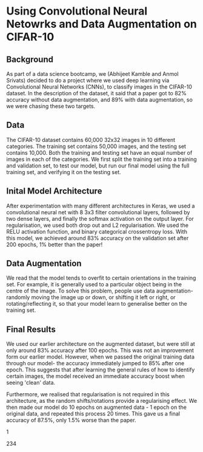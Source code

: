 # Using Convolutional Neural Netowrks and Data Augmentation on CIFAR-10

## Background

As part of a data science bootcamp, we (Abhijeet Kamble and Anmol Srivats) decided to do a project where we used deep learning via Convolutional Neural Networks (CNNs), to classify images in the CIFAR-10 dataset. In the description of the dataset, it said that a paper got to 82% accuracy without data augmentation, and 89% with data augmentation, so we were chasing these two targets. 

## Data

The CIFAR-10 dataset contains 60,000 32x32 images in 10 different categories. The training set contains 50,000 images, and the testing set contains 10,000. Both the training and testing set have an equal number of images in each of the categories. We first split the training set into a training and validation set, to test our model, but run our final model using the full training set, and verifying it on the testing set. 

## Inital Model Architecture

After experimentation with many different architectures in Keras, we used a convolutional neural net with 8 3x3 filter convolutional layers, followed by two dense layers, and finally the softmax activation on the output layer. For regularisation, we used both drop out and L2 regularisation. We used the RELU activation function, and binary categorical crossentropy loss. With this model, we achieved around 83% accuracy on the validation set after 200 epochs, 1% better than the paper!

## Data Augmentation

We read that the model tends to overfit to certain orientations in the training set. For example, it is generally used to a particular object being in the centre of the image. To solve this problem, people use data augmentation- randomly moving the image up or down, or shifting it left or right, or rotating/reflecting it, so that your model learn to generalise better on the training set. 

## Final Results 

We used our earlier architecture on the augmented dataset, but were still at only around 83% accuracy after 100 epochs. This was not an improvement form our earlier model. However, when we passed the original training data through our model- the accuracy immediately jumped to 85% after one epoch. This suggests that after learning the general rules of how to identify certain images, the model received an immediate accuracy boost when seeing 'clean' data. 

Furthermore, we realised that regularisation is not required in this architecture, as the random shifts/rotations provide a regularising effect. We then made our model do 10 epochs on augmented data - 1 epoch on the original data, and repeated this process 20 times. This gave us a final accuracy of 87.5%, only 1.5% worse than the paper. 

1

234
